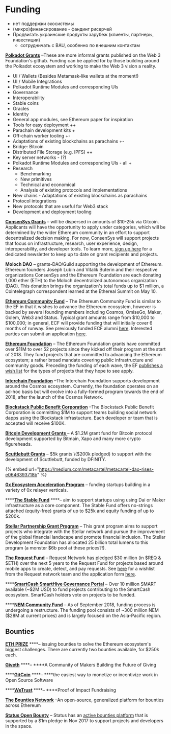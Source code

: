# Funding

* нет поддержки экосистемы
* \(микро\)финансирование - фандинг рисерчей
* Продвигать украинские продукты зарубеж \(клиенты, партнеры, инвестиции\)
  * сотрудничать с BAU, особенно по внешним контактам

[**Polkadot Grants**](https://github.com/w3f/Web3-collaboration/blob/master/development.md) –These are more informal grants published on the Web 3 Foundation's github. Funding can be applied for by those building around the Polkadot ecosystem and working to make the Web 3 vision a reality.

* UI / Wallets \(Besides Metamask-like wallets at the moment!\)
* UI / Mobile Integrations
* Polkadot Runtime Modules and corresponding UIs
* Governance
* Interoperability
* Stable coins
* Oracles
* Identity
* General app modules, see Ethereum paper for inspiration
* Tools for easy deployment ++
* Parachain development kits +
* Off-chain worker tooling +-
* Adaptations of existing blockchains as parachains +-
* Bridge: Bitcoin
* Distributed File Storage \(e.g. IPFS\) ++
* Key server networks - \(?\)
* Polkadot Runtime Modules and corresponding UIs - all +
* Research
  * Benchmarking
  * New primitives
  * Technical and economical
  * Analysis of existing protocols and implementations
* New chains - Adaptations of existing blockchains as parachains
* Protocol integrations
* New protocols that are useful for Web3 stack
* Development and deployment tooling

[**ConsenSys Grants**](https://www.grants.consensys.net/) – will be dispersed in amounts of $10-25k via Gitcoin. Applicants will have the opportunity to apply under categories, which will be determined by the wider Ethereum community in an effort to support decentralized decision making. For now, ConsenSys will support projects that focus on infrastructure, research, user experience, design, interoperability, and developer tools. To learn more, [sign up here](https://pages.consensys.net/consensys-grants) for a dedicated newsletter to keep up to date on grant recipients and projects.

**Moloch DAO** – grants-DAO/Guild supporting the development of Ethereum. Ethereum founders Joseph Lubin and Vitalik Buterin and their respective organizations ConsenSys and the Ethereum Foundation are each donating 1,000 ether \(ETH\) to the Moloch decentralized autonomous organization \(DAO\). This donation brings the organization's total funds up to $1 million, a Cointelegraph correspondent learned at the Ethereal Summit on May 10.

[**Ethereum Community Fund**](https://ecf.network/) – The Ethereum Community Fund is similar to the EF in that it wishes to advance the Ethereum ecosystem, however is backed by several founding members including Cosmos, OmiseGo, Maker, Golem, Web3 and Status. Typical grant amounts range from $10,000 to $100,000; in general, ECF will provide funding that will initially cover 6 months of runway. See previously funded ECF alumni [here](https://medium.com/ecf-review/meet-the-grantees-ecf-class-of-2018-part-ii-ff46a284a0b1). Interested parties can submit an application [here](https://docs.google.com/forms/d/e/1FAIpQLScJoqPd1VeBLtmjUm4Cde_H12uFjS_a1HkSd8czRhDFCQJCPQ/viewform).

[**Ethereum Foundation**](https://app.tettra.co/teams/ethereum/pages/applying-for-ef-grants) – The Ethereum Foundation grants have committed over $11M to over 52 projects since they kicked off their program at the start of 2018. They fund projects that are committed to advancing the Ethereum ecosystem; a rather broad mandate covering public infrastructure and community goods. Preceding the funding of each wave, the EF [publishes a wish list](https://blog.ethereum.org/2018/08/17/ethereum-foundation-grants-update-wave-3/) for the types of projects that they hope to see apply.

[**Interchain Foundation**](https://interchain.io/) –The Interchain Foundation supports development around the Cosmos ecosystem. Currently, the foundation operates on an ad-hoc basis but will evolve into a fully-formed program towards the end of 2018, after the launch of the Cosmos Network.

[**Blockstack Public Benefit Corporation**](https://requestforsocialnetworks.com/) –The Blockstack Public Benefit Corporation is committing $1M to support teams building social network dapps using the Blockstack infrastucture. Each developer or team that is accepted will receive $100K.

[**Bitcoin Development Grants** ](https://bitcoindevelopmentgrant.com/en/)– A $1.2M grant fund for Bitcoin protocol development supported by Bitmain, Xapo and many more crypto figureheads.

[**Scuttlebutt Grants**](https://github.com/ssbc/grants-process/blob/master/grants.md) – $5k grants \($200k pledged\) to support with the development of Scuttlebutt, funded by DFINITY.

{% embed url="https://medium.com/metacartel/metacartel-dao-rises-e0646393718b" %}

[**0x Ecosystem Acceleration Program**](https://0x.smapply.io/) – funding startups building in a variety of 0x relayer verticals.

\*\*\*\*[**The Stable Fund**](https://stable.fund/) ****– aim to support startups using using Dai or Maker infrastructure as a core component. The Stable Fund offers no-strings attached \(equity-free\) grants of up to $25k and equity funding of up to $200k.

[**Stellar Partnership Grant Program**](https://www.stellar.org/lumens/stellar-partnership-grant-program/) – This grant program aims to support projects who integrate with the Stellar network and pursue the improvement of the global financial landscape and promote financial inclusion. The Stellar Development Foundation has allocated 25 billion total lumens to this program \(a monster $6b pool at these prices?!\).

[**The Request Fund**](https://blog.request.network/request-network-project-update-january-19th-2018-announcing-a-30-million-request-fund-6a6f87d27d43) – Request Network has pledged $30 million \(in $REQ & $ETH\) over the next 5 years to the Request Fund for projects based around mobile apps to create, detect, and pay requests. See [here](https://blog.request.network/request-network-project-update-january-19th-2018-announcing-a-30-million-request-fund-6a6f87d27d43) for a wishlist from the Request network team and the application form [here](https://request.network/#/request-for-projects).

\*\*\*\*[**SmartCash SmartHive Governance Portal**](https://vote.smartcash.cc/home/gettingstarted) _–_ Over 10 million SMART available \(~$2M USD\) to fund projects contributing to the SmartCash ecosystem. SmartCash holders vote on projects to be funded.

\*\*\*\*[**NEM Community Fund**](https://nem.io/community-fund/) – As of September 2018, funding process is undergoing a restructure. The funding pool consists of ~300 million NEM \($28M at current prices\) and is largely focused on the Asia-Pacific region.

## Bounties

[**ETH PRIZE**](http://ethprize.io/) ****– issuing bounties to solve the Ethereum ecosystem's biggest challenges. There are currently two bounties available, for $250k each.

[**Giveth**](https://beta.giveth.io/) ****– ****A Community of Makers Building the Future of Giving

\*\*\*\*[**GitCoin**](https://gitcoin.co/grants/) ****– ****the easiest way to monetize or incentivize work in Open Source Software

\*\*\*\*[**WeTrust**](https://cryptounlocked.wetrust.io/) ****– ****Proof of Impact Fundraising

[**The Bounties Network**](https://explorer.bounties.network/explorer) –An open-source, generalized platform for bounties across Ethereum

[**Status Open Bounty**](https://openbounty.status.im/) – Status has an [active bounties platform](https://openbounty.status.im/app#/) that is supported by a $1m pledge in Nov 2017 to support projects and developers in the space.

